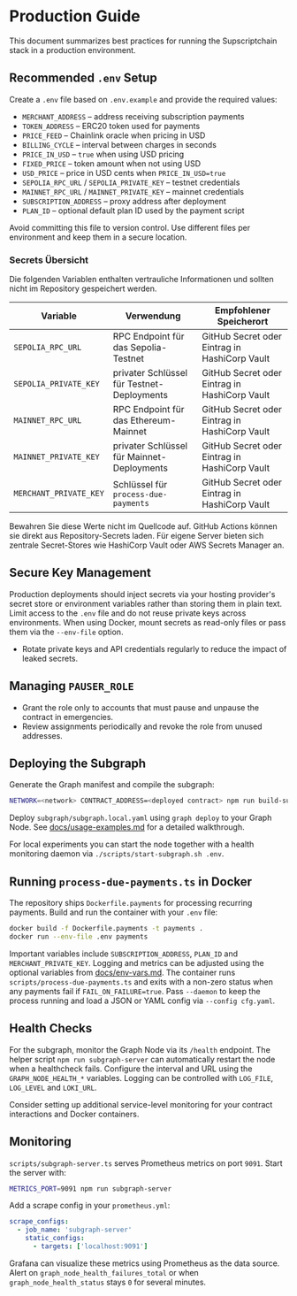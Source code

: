 # Production Guide

This document summarizes best practices for running the Supscriptchain stack in a production environment.

## Recommended `.env` Setup

Create a `.env` file based on `.env.example` and provide the required values:

- `MERCHANT_ADDRESS` – address receiving subscription payments
- `TOKEN_ADDRESS` – ERC20 token used for payments
- `PRICE_FEED` – Chainlink oracle when pricing in USD
- `BILLING_CYCLE` – interval between charges in seconds
- `PRICE_IN_USD` – `true` when using USD pricing
- `FIXED_PRICE` – token amount when not using USD
- `USD_PRICE` – price in USD cents when `PRICE_IN_USD=true`
- `SEPOLIA_RPC_URL` / `SEPOLIA_PRIVATE_KEY` – testnet credentials
- `MAINNET_RPC_URL` / `MAINNET_PRIVATE_KEY` – mainnet credentials
- `SUBSCRIPTION_ADDRESS` – proxy address after deployment
- `PLAN_ID` – optional default plan ID used by the payment script

Avoid committing this file to version control. Use different files per environment and keep them in a secure location.

### Secrets Übersicht

Die folgenden Variablen enthalten vertrauliche Informationen und sollten nicht im Repository gespeichert werden.

| Variable | Verwendung | Empfohlener Speicherort |
| -------- | ---------- | ---------------------- |
| `SEPOLIA_RPC_URL` | RPC Endpoint für das Sepolia-Testnet | GitHub Secret oder Eintrag in HashiCorp Vault |
| `SEPOLIA_PRIVATE_KEY` | privater Schlüssel für Testnet-Deployments | GitHub Secret oder Eintrag in HashiCorp Vault |
| `MAINNET_RPC_URL` | RPC Endpoint für das Ethereum-Mainnet | GitHub Secret oder Eintrag in HashiCorp Vault |
| `MAINNET_PRIVATE_KEY` | privater Schlüssel für Mainnet-Deployments | GitHub Secret oder Eintrag in HashiCorp Vault |
| `MERCHANT_PRIVATE_KEY` | Schlüssel für `process-due-payments` | GitHub Secret oder Eintrag in HashiCorp Vault |

Bewahren Sie diese Werte nicht im Quellcode auf. GitHub Actions können sie direkt aus Repository-Secrets laden. Für eigene Server bieten sich zentrale Secret-Stores wie HashiCorp Vault oder AWS Secrets Manager an.

## Secure Key Management

Production deployments should inject secrets via your hosting provider's secret store or environment variables rather than storing them in plain text. Limit access to the `.env` file and do not reuse private keys across environments. When using Docker, mount secrets as read-only files or pass them via the `--env-file` option.

- Rotate private keys and API credentials regularly to reduce the impact of leaked secrets.

## Managing `PAUSER_ROLE`

- Grant the role only to accounts that must pause and unpause the contract in emergencies.
- Review assignments periodically and revoke the role from unused addresses.

## Deploying the Subgraph

Generate the Graph manifest and compile the subgraph:

```bash
NETWORK=<network> CONTRACT_ADDRESS=<deployed contract> npm run build-subgraph
```

Deploy `subgraph/subgraph.local.yaml` using `graph deploy` to your Graph Node. See [docs/usage-examples.md](usage-examples.md#running-the-subgraph-locally) for a detailed walkthrough.

For local experiments you can start the node together with a health monitoring
daemon via `./scripts/start-subgraph.sh .env`.

## Running `process-due-payments.ts` in Docker

The repository ships `Dockerfile.payments` for processing recurring payments. Build and run the container with your `.env` file:

```bash
docker build -f Dockerfile.payments -t payments .
docker run --env-file .env payments
```

Important variables include `SUBSCRIPTION_ADDRESS`, `PLAN_ID` and `MERCHANT_PRIVATE_KEY`. Logging and metrics can be adjusted using the optional variables from [docs/env-vars.md](env-vars.md). The container runs `scripts/process-due-payments.ts` and exits with a non-zero status when any payments fail if `FAIL_ON_FAILURE=true`. Pass `--daemon` to keep the process running and load a JSON or YAML config via `--config cfg.yaml`.

## Health Checks

For the subgraph, monitor the Graph Node via its `/health` endpoint. The helper script `npm run subgraph-server` can automatically restart the node when a healthcheck fails. Configure the interval and URL using the `GRAPH_NODE_HEALTH_*` variables. Logging can be controlled with `LOG_FILE`, `LOG_LEVEL` and `LOKI_URL`.

Consider setting up additional service-level monitoring for your contract interactions and Docker containers.


## Monitoring

`scripts/subgraph-server.ts` serves Prometheus metrics on port `9091`.
Start the server with:

```bash
METRICS_PORT=9091 npm run subgraph-server
```

Add a scrape config in your `prometheus.yml`:

```yaml
scrape_configs:
  - job_name: 'subgraph-server'
    static_configs:
      - targets: ['localhost:9091']
```

Grafana can visualize these metrics using Prometheus as the data source. Alert on `graph_node_health_failures_total` or when `graph_node_health_status` stays `0` for several minutes.
